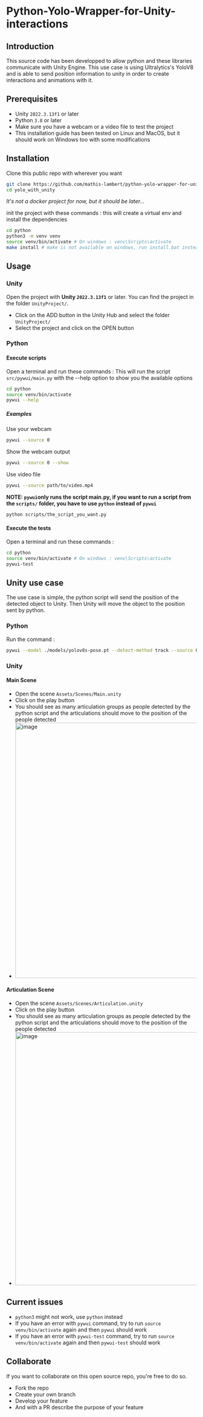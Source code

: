 # Python-Yolo-Wrapper-for-Unity-interactions

## Introduction
This source code has been developped to allow python and these libraries communicate with Unity Engine. This use case is using Ultralytics's YoloV8 and is able to send position information to unity in order to create interactions and animations with it.

## Prerequisites
- Unity `2022.3.13f1` or later
- Python `3.8` or later
- Make sure you have a webcam or a video file to test the project
- This installation guide has been tested on Linux and MacOS, but it should work on Windows too with some modifications

## Installation
Clone this public repo with wherever you want
```bash
git clone https://github.com/mathis-lambert/python-yolo-wrapper-for-unity-interactions yolo_with_unity
cd yolo_with_unity
```
*It's not a docker project for now, but it should be later...*

init the project with these commands :
this will create a virtual env and install the dependencies
```bash
cd python
python3 -m venv venv
source venv/bin/activate # On windows : venv\Scripts\activate
make install # make is not available on windows, run install.bat instead (not tested)
```

## Usage
### Unity
Open the project with **Unity `2022.3.13f1`** or later. You can find the project in the folder `UnityProject/`.
- Click on the ADD button in the Unity Hub and select the folder `UnityProject/`
- Select the project and click on the OPEN button

### Python
#### Execute scripts
Open a terminal and run these commands :
This will run the script `src/pywui/main.py` with the --help option to show you the available options
```bash
cd python
source venv/bin/activate
pywui --help
```

##### Examples
Use your webcam
```bash
pywui --source 0
```

Show the webcam output
```bash
pywui --source 0 --show
```

Use video file
```bash
pywui --source path/to/video.mp4
```

**NOTE: `pywui`only runs the script main.py, if you want to run a script from the `scripts/` folder, you have to use `python` instead of `pywui`**
```bash 
python scripts/the_script_you_want.py
```

#### Execute the tests
Open a terminal and run these commands :
```bash
cd python
source venv/bin/activate # On windows : venv\Scripts\activate
pywui-test
```

## Unity use case
The use case is simple, the python script will send the position of the detected object to Unity. Then Unity will move the object to the position sent by python.

### Python
Run the command :
```bash
pywui --model ./models/yolov8s-pose.pt --detect-method track --source 0 --conf 0.5 --filter
```

### Unity
#### Main Scene
- Open the scene `Assets/Scenes/Main.unity`
- Click on the play button
- You should see as many articulation groups as people detected by the python script and the articulations should move to the position of the people detected
- <img width="675" alt="image" src="https://github.com/mathis-lambert/Python-Yolo-Wrapper-for-Unity-interactions/assets/93223257/961683fb-3a5c-4ae8-b1d1-efb04767c28b">


#### Articulation Scene
- Open the scene `Assets/Scenes/Articulation.unity`
- Click on the play button
- You should see as many articulation groups as people detected by the python script and the articulations should move to the position of the people detected
- <img width="669" alt="image" src="https://github.com/mathis-lambert/Python-Yolo-Wrapper-for-Unity-interactions/assets/93223257/4295744c-4853-4afc-8dc1-295cd1d97f3a">



## Current issues
- `python3` might not work, use `python` instead
- If you have an error with `pywui` command, try to run `source venv/bin/activate` again and then `pywui` should work
- If you have an error with `pywui-test` command, try to run `source venv/bin/activate` again and then `pywui-test` should work

## Collaborate
If you want to collaborate on this open source repo, you're free to do so.
- Fork the repo
- Create your own branch
- Develop your feature
- And with a PR describe the purpose of your feature


